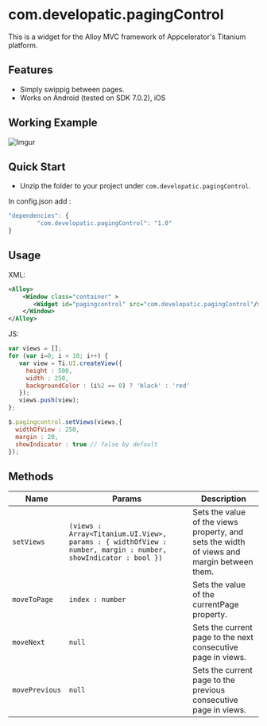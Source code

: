 # com.developatic.pagingControl

This is a widget for the Alloy MVC framework of Appcelerator's Titanium platform.

## Features

* Simply swippig between pages.
* Works on Android (tested on SDK 7.0.2), iOS

## Working Example
![Imgur](https://media.giphy.com/media/xUOwFTbrmWIx6AC7OU/giphy.gif)


## Quick Start
* Unzip the folder to your project under `com.developatic.pagingControl`.

In config.json add : 
```javascript
"dependencies": {
        "com.developatic.pagingControl": "1.0"
}
```

## Usage

XML: 

```xml
<Alloy>
    <Window class="container" >
       <Widget id="pagingcontrol" src="com.developatic.pagingControl"/>
    </Window>
</Alloy>
```


JS: 

```js
var views = [];
for (var i=0; i < 10; i++) {
   var view = Ti.UI.createView({
     height : 500,
     width : 250,
     backgroundColor : (i%2 == 0) ? 'black' : 'red'  
   });
   views.push(view);
};

$.pagingcontrol.setViews(views,{
  widthOfView : 250, 
  margin : 20,
  showIndicator : true // false by default
});
```


## Methods

|Name|Params|Description|
|---|---|---|
|`setViews`|`(views : Array<Titanium.UI.View>, params : { widthOfView : number, margin : number, showIndicator : bool })`|Sets the value of the views property, and sets the width of views and margin between them.|
|`moveToPage`|`index : number`|Sets the value of the currentPage property.|
|`moveNext`|`null`|Sets the current page to the next consecutive page in views.|
|`movePrevious`|`null`|Sets the current page to the previous consecutive page in views.|


